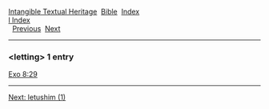 [Intangible Textual Heritage](../../index)  [Bible](../index) 
[Index](index)   
[l Index](_l_)  
  [Previous](c06748)  [Next](c06750) 

------------------------------------------------------------------------

### &lt;letting&gt; 1 entry

[Exo 8:29](../kjv/exo008.htm#029)  

------------------------------------------------------------------------

[Next: letushim (1)](c06750)
